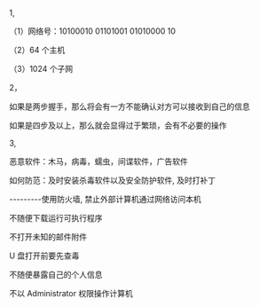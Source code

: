 1, 

（1）网络号：10100010 01101001 01010000 10
   
（2）64 个主机

（3）1024 个子网

2，

如果是两步握手，那么将会有一方不能确认对方可以接收到自己的信息

如果是四步及以上，那么就会显得过于繁琐，会有不必要的操作

3,

恶意软件：木马，病毒，蠕虫，间谍软件，广告软件

如何防范：及时安装杀毒软件以及安全防护软件, 及时打补丁

---------使用防火墙, 禁止外部计算机通过网络访问本机

不随便下载运行可执行程序

不打开未知的邮件附件

U 盘打开前要先查毒

不随便暴露自己的个人信息

不以 Administrator 权限操作计算机
